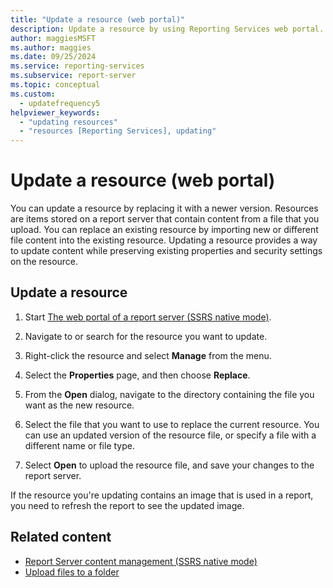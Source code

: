 ```yaml
---
title: "Update a resource (web portal)"
description: Update a resource by using Reporting Services web portal. Replace an existing resource by importing new or different file content into the existing resource.
author: maggiesMSFT
ms.author: maggies
ms.date: 09/25/2024
ms.service: reporting-services
ms.subservice: report-server
ms.topic: conceptual
ms.custom:
  - updatefrequency5
helpviewer_keywords:
  - "updating resources"
  - "resources [Reporting Services], updating"
---
```

# Update a resource (web portal)
  You can update a resource by replacing it with a newer version. Resources are items stored on a report server that contain content from a file that you upload. You can replace an existing resource by importing new or different file content into the existing resource. Updating a resource provides a way to update content while preserving existing properties and security settings on the resource.  
  
## Update a resource  
  
1.  Start [The web portal of a report server (SSRS native mode)](../../reporting-services/web-portal-ssrs-native-mode.md).  
  
1.  Navigate to or search for the resource you want to update.  
  
1.  Right-click the resource and select **Manage** from the menu.  
  
1.  Select the **Properties** page, and then choose **Replace**.  
  
1.  From the **Open** dialog, navigate to the directory containing the file you want as the new resource.  
  
1.  Select the file that you want to use to replace the current resource. You can use an updated version of the resource file, or specify a file with a different name or file type.  
  
7.  Select **Open** to upload the resource file, and save your changes to the report server.  
  
 If the resource you're updating contains an image that is used in a report, you need to refresh the report to see the updated image.  
  
## Related content

- [Report Server content management (SSRS native mode)](../../reporting-services/report-server/report-server-content-management-ssrs-native-mode.md)
- [Upload files to a folder](../../reporting-services/report-server/upload-files-to-a-folder.md)
